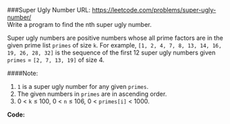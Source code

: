 ###Super Ugly Number
URL: https://leetcode.com/problems/super-ugly-number/</br>
Write a program to find the nth super ugly number.

Super ugly numbers are positive numbers whose all prime factors are in the given prime list `primes` of size `k`. For example, `[1, 2, 4, 7, 8, 13, 14, 16, 19, 26, 28, 32]` is the sequence of the first 12 super ugly numbers given `primes` = `[2, 7, 13, 19]` of size 4.

####Note:
1. `1` is a super ugly number for any given `primes`.
2. The given numbers in `primes` are in ascending order.
3. 0 < `k` ≤ 100, 0 < `n` ≤ 106, 0 < `primes[i]` < 1000.

__Code:__